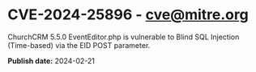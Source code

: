 # CVE-2024-25896 - cve@mitre.org

ChurchCRM 5.5.0 EventEditor.php is vulnerable to Blind SQL Injection (Time-based) via the EID POST parameter.

**Publish date:** 2024-02-21
